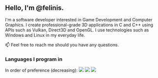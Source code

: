 ## Hello, I'm @felinis.
I'm a software developer interested in Game Development and Computer Graphics.
I create professional-grade 3D applications in C and C++ using APIs such as Vulkan, Direct3D and OpenGL.
I use technologies such as Windows and Linux in my everyday life.

📫 Feel free to reach me should you have any questions.

### Languages I program in
In order of preference (decreasing):
![](https://img.shields.io/badge/C-informational?style=flat&logo=C&logoColor=white&color=00599C)
![](https://img.shields.io/badge/C++-informational?style=flat&logo=Cplusplus&logoColor=white&color=00599C)
![](https://img.shields.io/badge/Python-informational?style=flat&logo=Python&logoColor=white&color=3776AB)
